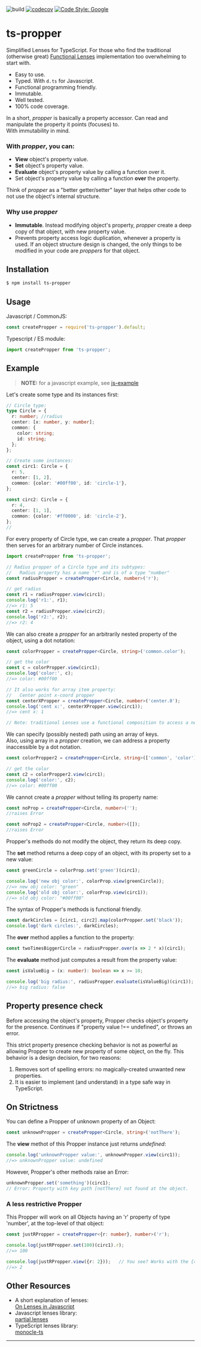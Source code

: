 ![build](https://github.com/tomaskraus/ts-propper/actions/workflows/node.js.yml/badge.svg)
[![codecov](https://codecov.io/gh/tomaskraus/ts-propper/branch/main/graph/badge.svg?token=A1UMZ094D6)](https://codecov.io/gh/tomaskraus/ts-propper)
[![Code Style: Google](https://img.shields.io/badge/code%20style-google-blueviolet.svg)](https://github.com/google/gts)

# ts-propper

Simplified Lenses for TypeScript.
For those who find the traditional (otherwise great) [Functional Lenses][1] implementation too overwhelming to start with.  

- Easy to use.
- Typed. With `d.ts` for Javascript.
- Functional programming friendly.
- Immutable.
- Well tested.
- 100% code coverage.

In a short, _propper_ is basically a property accessor. Can read and manipulate the property it points (focuses) to.  
With immutability in mind.

### With _propper_, you can:

- **View** object's property value.
- **Set** object's property value.
- **Evaluate** object's property value by calling a function over it.
- Set object's property value by calling a function **over** the property.

Think of _propper_ as a "better getter/setter" layer that helps other code to not use the object's internal structure.

### Why use _propper_

- **Immutable**. Instead modifying object's property, _propper_ create a deep copy of that object, with new property value.
- Prevents property access logic duplication, whenever a property is used. If an object structure design is changed, the only things to be modified in your code are _proppers_ for that object.

## Installation

```bash
$ npm install ts-propper
```

## Usage

Javascript / CommonJS:

```js
const createPropper = require('ts-propper').default;
```

Typescript / ES module:

```ts
import createPropper from 'ts-propper';
```


## Example

> **NOTE:** for a javascript example, see [js-example](./examples/js-example.js)

Let's create some type and its instances first:

```ts
// Circle type:
type Circle = {
  r: number; //radius
  center: [x: number, y: number];
  common: {
    color: string;
    id: string;
  };
};

// Create some instances:
const circ1: Circle = {
  r: 5,
  center: [1, 2],
  common: {color: '#00ff00', id: 'circle-1'},
};

const circ2: Circle = {
  r: 4,
  center: [1, 1],
  common: {color: '#ff0000', id: 'circle-2'},
};
//
```

For every property of Circle type, we can create a _propper_.
That _propper_ then serves for an arbitrary number of Circle instances.

```ts
import createPropper from 'ts-propper';

// Radius propper of a Circle type and its subtypes:
//   Radius property has a name "r" and is of a type "number"
const radiusPropper = createPropper<Circle, number>('r');

// get radius
const r1 = radiusPropper.view(circ1);
console.log('r1:', r1);
//=> r1: 5
const r2 = radiusPropper.view(circ2);
console.log('r2:', r2);
//=> r2: 4
```

We can also create a _propper_ for an arbitrarily nested property of the object, using a dot notation:

```ts
const colorPropper = createPropper<Circle, string>('common.color');

// get the color
const c = colorPropper.view(circ1);
console.log('color:', c);
//=> color: #00ff00

// It also works for array item property:
//   Center point x-coord propper
const centerXPropper = createPropper<Circle, number>('center.0');
console.log('cent x:', centerXPropper.view(circ1));
//=> cent x: 1

// Note: traditional Lenses use a functional composition to access a nested property.
```

We can specify (possibly nested) path using an array of keys.  
Also, using array in a _propper_ creation, we can address a property inaccessible by a dot notation.

```ts
const colorPropper2 = createPropper<Circle, string>(['common', 'color']);

// get the color
const c2 = colorPropper2.view(circ1);
console.log('color:', c2);
//=> color: #00ff00
```

We cannot create a _propper_ without telling its property name:

```ts
const noProp = createPropper<Circle, number>('');
//raises Error

const noProp2 = createPropper<Circle, number>([]);
//raises Error
```

Propper's methods do not modify the object, they return its deep copy.

The **set** method returns a deep copy of an object, with its property set to a new value:

```ts
const greenCircle = colorProp.set('green')(circ1);

console.log('new obj color:', colorProp.view(greenCircle));
//=> new obj color: "green"
console.log('old obj color:', colorProp.view(circ1));
//=> old obj color: "#00ff00"
```

The syntax of Propper's methods is functional friendly.

```ts
const darkCircles = [circ1, circ2].map(colorPropper.set('black'));
console.log('dark circles:', darkCircles);
```

The **over** method applies a function to the property:

```ts
const twoTimesBiggerCircle = radiusPropper.over(x => 2 * x)(circ1);
```

The **evaluate** method just computes a result from the property value:

```ts
const isValueBig = (x: number): boolean => x >= 10;

console.log('big radius:', radiusPropper.evaluate(isValueBig)(circ1));
//=> big radius: false
```

## Property presence check

Before accessing the object's property, Propper checks object's property for the presence. Continues if "property value !== undefined", or throws an error.

This strict property presence checking behavior is not as powerful as allowing Propper to create new property of some object, on the fly. This behavior is a design decision, for two reasons:

1. Removes sort of spelling errors: no magically-created unwanted new properties.
2. It is easier to implement (and understand) in a type safe way in TypeScript.

## On Strictness

You can define a Propper of unknown property of an Object:

```ts
const unknownPropper = createPropper<Circle, string>('notThere');
```

The **view** methot of this Propper instance just returns _undefined_:

```ts
console.log('unknownPropper value:', unknownPropper.view(circ1));
//=> unknownPropper value: undefined
```

However, Propper's other methods raise an Error:

```ts
unknownPropper.set('something')(circ1);
// Error: Property with key path [notThere] not found at the object.
```

### A less restrictive Propper

This Propper will work on all Objects having an 'r' property of type 'number', at the top-level of that object:

```ts
const justRPropper = createPropper<{r: number}, number>('r');

console.log(justRPropper.set(100)(circ1).r);
//=> 100

console.log(justRPropper.view({r: 2}));   // You see? Works with the {r: 2} object
//=> 2

```

## Other Resources

- A short explanation of lenses:  
  [On Lenses in Javascript](https://dev.to/devinholloway/functional-lenses-in-javascript-with-ramda-4li7)
- Javascript lenses library:  
  [partial.lenses][1]
- TypeScript lenses library:  
  [monocle-ts](https://github.com/gcanti/monocle-ts)

---

[1]: https://github.com/calmm-js/partial.lenses#readme 'partial.lenses'

